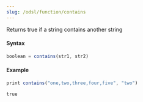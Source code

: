 ```yaml
---
slug: /odsl/function/contains
---
```

Returns true if a string contains another string

#### Syntax
```js
boolean = contains(str1, str2)
```
#### Example
```js
print contains("one,two,three,four,five", "two")
```
```
true
```
